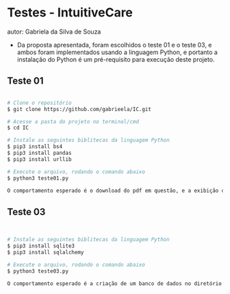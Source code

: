 # Testes - IntuitiveCare

autor: Gabriela da Silva de Souza
- Da proposta apresentada, foram escolhidos o teste 01 e o teste 03, e ambos foram implementados usando a linguagem Python, e portanto a instalação do Python é um pré-requisito para execução deste projeto.

## Teste 01

```bash

# Clone o repositório
$ git clone https://github.com/gabrieela/IC.git

# Acesse a pasta do projeto no terminal/cmd
$ cd IC

# Instale as seguintes biblitecas da linguagem Python
$ pip3 install bs4
$ pip3 install pandas
$ pip3 install urllib

# Execute o arquivo, rodando o comando abaixo
$ python3 teste01.py

O comportamento esperado é o download do pdf em questão, e a exibição de uma mensagem informando sucesso no donwload.

```

## Teste 03

```bash


# Instale as seguintes biblitecas da linguagem Python
$ pip3 install sqlite3
$ pip3 install sqlalchemy

# Execute o arquivo, rodando o comando abaixo
$ python3 teste03.py

O comportamento esperado é a criação de um banco de dados no diretório local, inserção dos dados contidos nos arquivos csv, a execução de uma query de consulta relativa ao último trimestre cadastrado e outra relativa ao último ano cadastrado, por último devem ser exibidos os resultados correspondentes a essas seleções.

```